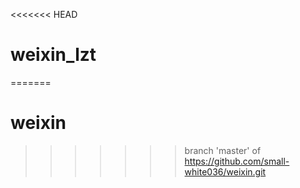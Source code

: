 <<<<<<< HEAD
# weixin_lzt
=======
# weixin
>>>>>>> branch 'master' of https://github.com/small-white036/weixin.git
